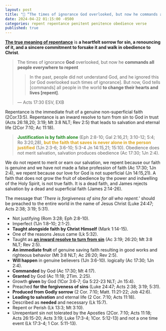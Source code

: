 ```yaml
---
layout: post
title: "💬 “The times of ignorance God overlooked, but now he commands all people everywhere to repent” ― The Apostle Paul (where there is genuine faith, there is always an inward resolve to turn from sin)"
date: 2024-04-22 01:15:00 -0500
categories: repent repentance penitent penitence obedience verse
published: true
---
```


<!-- The message of Good News overcomes ignorance and summons all who hear it to repent of their sins and turn to God -->

[**The true meaning of repentance**](https://sevenshepherd.github.io/repentance/) is **a heartfelt sorrow for sin, a renouncing of it, and a sincere commitment to forsake it and walk in obedience to Christ**.

> The times of ignorance **God** overlooked, but now he **commands all people everywhere to repent**
>>
>>In the past, people did not understand God, and he ignored this [or God overlooked such times of ignorance]. But now, God tells [commands] all people in the world **to change their hearts and lives [repent]**. 
>
>&mdash; Acts 17:30 ESV, EXB

<!-- >> 
In the past, God didn’t judge people for what they didn’t know. But now he commands all people everywhere **to turn away from their sins**. NIRV -->

Repentance is the immediate fruit of a genuine non-superficial faith (2Cor.13:5). Repentance is  an inward resolve to turn from sin to God in trust (Acts 26:18,20; 3:19; Mt 3:8 NLT; Rev 2:5) that leads to salvation and eternal life (2Cor 7:10; Ac 11:18).

> <span style="font-weight:bold;color:ForestGreen;">Justification is by faith alone</span> (Eph 2:8-10; Gal 2:16,21; 3:10-12; 5:4; Ro 3:20,28), <span style="font-weight:bold;color:GoldenRod;">but the faith that saves is never alone in the person justified</span> (1Jn 2:3-6; 3:6-10; 5:3-4 Jn 14:15,21; 15:10). Obedience does not merit salvation, salvation produces obedience (Ac 17:30; 1Jn 2:4).

We do not repent to merit or earn our salvation, we repent because our faith is genuine and we have not made a false profession of faith (Ac 17:30; 1Jn 2:4), we repent because our love for God is not superficial (Jn 14:15,21). A faith that does not grow the fruit of obedience by the power and indwelling of the Holy Spirit, is not true faith. It is a dead faith, and James rejects salvation by a dead and superficial faith (James 2:14-26).

The message that &lsquo;*There is forgiveness of sins for all who repent.*&rsquo; should be preached to the entire world in the name of Jesus Christ (Luke 24:47; Acts 2:38; 3:19; 5:31).

- Not justifying (Rom 3:28; Eph 2:8-10).
- Imperfect (1Jn 1:8–10; 2:1-2).
- **Taught alongside faith by Christ Himself** (Mark 1:14-15).
- One of the reasons Jesus came (Lk 5:32).
- Taught as [**an inward resolve to turn from sin**](https://sevenshepherd.github.io/repentance/) (Ac 3:19; 26:20; Mt 3:8 NLT; Rev 2:5).
- **An immediate fruit** of genuine saving faith resulting in good works and righteous behavior (Mt 3:8 NLT; Ac 26:20; Rev 2:5).
- **Will happen** in genuine believers (1Jn 3:6-10). logically (Ac 17:30; 1Jn 2:4).
- **Commanded** by God (Ac 17:30; Mt 4:17).
- **Granted** by God (Ac 11:18; 2Tim. 2:25).
- Growth **given** by God (1Cor 3:6-7; Ga 5:22-23 NLT; Jn 15:4).
- Preached **for the forgiveness of sins** (Luke 24:47; Acts 2:38; 3:19; 5:31).
- **Produced from Godly sorrow** (2 Cor. 7:10; Matt. 11:21-22; Job 42:6).
- **Leading to salvation** and eternal life (2 Cor. 7:10; Acts 11:18).
- Described as **needed** and necessary (Lk 15:7).
- Repent or Perish (Lk 13:3; Mt 3:10).
- Unrepentant sin not tolerated by the Apostles (2Cor. 7:10; Acts 11:18; Acts 26:15-20; Acts 3:19; Luke 17:3-4; 1Cor. 5:12-13) and not a one time event (Lk 17:3-4; 1 Cor. 5:11-13). 


<!-- - Repentance is **an inward resolve to turn from sin to God** in trust (Acts 26:18,20; 3:19; Mt 3:8 NLT; Rev 2:5), as [**every authoritative Greek lexicon reveals**](https://sevenshepherd.github.io/repentance/).
    - This is a summary of the Apostle Paul's obedience to Jesus' command to open the eyes of the gentiles so that they may **turn from darkness to light** (Acts 26:18,20).
- Repentance is produced from **a Godly sorrow** and **leads to salvation and eternal life** (2 Cor. 7:10; Acts 11:18).
- Repentance **for the forgiveness of sins** (Luke 24:47; Acts 2:38; 3:19; 5:31).
- Unrepentant sinners will perish (Luke 13:3; Mt 3:10).
- Repentance is a command from God himself (Acts 17:30; Mt 4:17).
- While there may be an initial saving repentance, it is not a one time event (Luke 17:3-4; 1 Cor. 5:12-13 NLT).
- The meaning of repentance in the new testament is the same in the old testament (Matt. 11:21-22; Job 42:6).
- Repentance is an immediate fruit of genuine saving faith **resulting in good works and righteous behavior** (Mt 3:8 NLT; Ac 26:20; Rev 2:5) -->

<!-- “If someone claims, “I know God,” but doesn’t obey God’s commandments, that person is a liar and is not living in the truth.” -->

<!-- <a name="contents" style="font-size:2.1em;color:black;">Contents</a>

1. <a href="#AC17:30">A Deeper Look At Acts 17:30</a>
    - 1.1 <a href="#ESVSB">ESV Study Bible</a>
    - 1.2 <a href="#NETFN">NET Notes Edition</a>
    - 1.3 <a href="#NIVSB">NIV Study Bible</a>
    - 1.4 <a href="#NLTF">NLT Filament Study</a>
    - 1.5 <a href="#NKJVSB">NKJV Study Bible</a>
    - 1.6 <a href="#NOAB">NOAB Study Bible</a>
    - 1.7 <a href="#TJANT">TJANT Study Bible</a> -->

<!-- 3. <a href="#conclusion">Conclusion</a> -->

<!-- <a name="AC17:30" href="" style="font-size:2.1em">1. A Deeper Look At First John 2:4</a> -->

<script>
    var refTagger = {
        settings: {
            bibleVersion: 'ESV'
        }
    }; 

    (function(d, t) {
        var n=d.querySelector('[nonce]');
        refTagger.settings.nonce = n && (n.nonce||n.getAttribute('nonce'));
        var g = d.createElement(t), s = d.getElementsByTagName(t)[0];
        g.src = 'https://api.reftagger.com/v2/RefTagger.js';
        g.nonce = refTagger.settings.nonce;
        s.parentNode.insertBefore(g, s);
    }(document, 'script'));
</script>